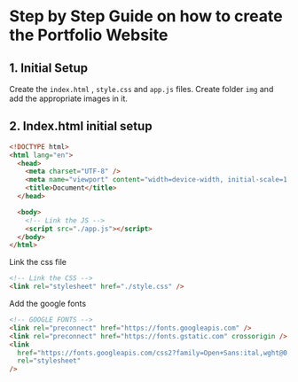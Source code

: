 # Step by Step Guide on how to create the Portfolio Website

## 1. Initial Setup

Create the `index.html` , `style.css` and `app.js` files.
Create folder `img` and add the appropriate images in it.

## 2. Index.html initial setup

```html
<!DOCTYPE html>
<html lang="en">
  <head>
    <meta charset="UTF-8" />
    <meta name="viewport" content="width=device-width, initial-scale=1.0" />
    <title>Document</title>
  </head>

  <body>
    <!-- Link the JS -->
    <script src="./app.js"></script>
  </body>
</html>
```

Link the css file

```html
<!-- Link the CSS -->
<link rel="stylesheet" href="./style.css" />
```

Add the google fonts

```html
<!-- GOOGLE FONTS -->
<link rel="preconnect" href="https://fonts.googleapis.com" />
<link rel="preconnect" href="https://fonts.gstatic.com" crossorigin />
<link
  href="https://fonts.googleapis.com/css2?family=Open+Sans:ital,wght@0,300..800;1,300..800&display=swap"
  rel="stylesheet"
/>
```
